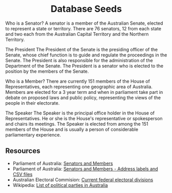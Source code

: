 <h1 align="center">Database Seeds</h1>

Who is a Senator?
A senator is a member of the Australian Senate, elected to represent a state or territory. There are 76 senators, 12 
from each state and two each from the Australian Capital Territory and the Northern Territory.

The President
The President of the Senate is the presiding officer of the Senate, whose chief function is to guide and regulate the 
proceedings in the Senate. The President is also responsible for the administration of the Department of the Senate. 
The President is a senator who is elected to the position by the members of the Senate.

Who is a Member?
There are currently 151 members of the House of Representatives, each representing one geographic area of Australia. 
Members are elected for a 3 year term and when in parliament take part in debate on proposed laws and public policy, 
representing the views of the people in their electorate.

The Speaker
The Speaker is the principal office holder in the House of Representatives. He or she is the House's representative or 
spokesperson and chairs its meetings. The Speaker is elected from among the 151 members of the House and is usually a 
person of considerable parliamentary experience.

## Resources

* Parliament of Australia: [Senators and Members](https://www.aph.gov.au/Senators_and_Members)
* Parliament of Australia: [Senators and Members - Address labels and CSV files](https://www.aph.gov.au/Senators_and_Members/Guidelines_for_Contacting_Senators_and_Members/Address_labels_and_CSV_files)
* Australian Electoral Commision: [Current federal electoral divisions](https://www.aec.gov.au/profiles/)
* Wikipedia: [List of political parties in Australia](https://en.wikipedia.org/wiki/List_of_political_parties_in_Australia)
